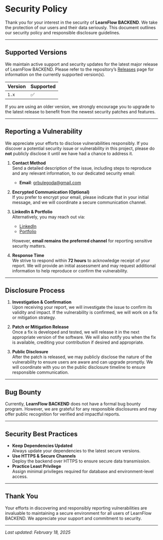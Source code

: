 # Security Policy

Thank you for your interest in the security of **LearnFlow BACKEND**. We take the protection of our users and their data seriously. This document outlines our security policy and responsible disclosure guidelines.

---

## Supported Versions

We maintain active support and security updates for the latest major release of LearnFlow BACKEND. Please refer to the repository’s [Releases](https://github.com/gayanukabulegoda/LearnFlow-BACKEND/releases) page for information on the currently supported version(s).

| Version | Supported          |
|---------|--------------------|
| `1.x`   | :white_check_mark: |

If you are using an older version, we strongly encourage you to upgrade to the latest release to benefit from the newest security patches and features.

---

## Reporting a Vulnerability

We appreciate your efforts to disclose vulnerabilities responsibly. If you discover a potential security issue or vulnerability in this project, please do **not** publicly disclose it until we have had a chance to address it.

1. **Contact Method**  
   Send a detailed description of the issue, including steps to reproduce and any relevant information, to our dedicated security email:
    - **Email**: [grbulegoda@gmail.com](mailto:grbulegoda@gmail.com)

2. **Encrypted Communication (Optional)**  
   If you prefer to encrypt your email, please indicate that in your initial message, and we will coordinate a secure communication channel.

3. **LinkedIn & Portfolio**  
   Alternatively, you may reach out via:
    - [LinkedIn](https://www.linkedin.com/in/gayanuka-bulegoda)
    - [Portfolio](https://grbulegoda.me)

   However, **email remains the preferred channel** for reporting sensitive security matters.

4. **Response Time**  
   We strive to respond within **72 hours** to acknowledge receipt of your report. We will provide an initial assessment and may request additional information to help reproduce or confirm the vulnerability.

---

## Disclosure Process

1. **Investigation & Confirmation**  
   Upon receiving your report, we will investigate the issue to confirm its validity and impact. If the vulnerability is confirmed, we will work on a fix or mitigation strategy.

2. **Patch or Mitigation Release**  
   Once a fix is developed and tested, we will release it in the next appropriate version of the software. We will also notify you when the fix is available, crediting your contribution if desired and appropriate.

3. **Public Disclosure**  
   After the patch is released, we may publicly disclose the nature of the vulnerability to ensure users are aware and can upgrade promptly. We will coordinate with you on the public disclosure timeline to ensure responsible communication.

---

## Bug Bounty

Currently, **LearnFlow BACKEND** does not have a formal bug bounty program. However, we are grateful for any responsible disclosures and may offer public recognition for verified and impactful reports.

---

## Security Best Practices

- **Keep Dependencies Updated**  
  Always update your dependencies to the latest secure versions.
- **Use HTTPS & Secure Channels**  
  Deploy the backend over HTTPS to ensure secure data transmission.
- **Practice Least Privilege**  
  Assign minimal privileges required for database and environment-level access.

---

## Thank You

Your efforts in discovering and responsibly reporting vulnerabilities are invaluable to maintaining a secure environment for all users of LearnFlow BACKEND. We appreciate your support and commitment to security.

---

_Last updated: February 18, 2025_